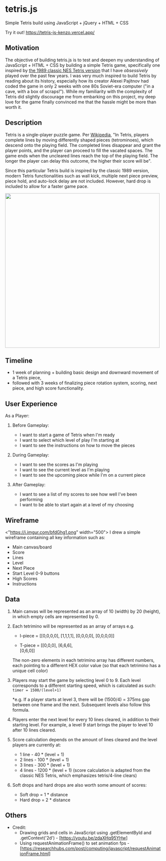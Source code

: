 # tetris.js
Simple Tetris build using JavaScript + jQuery + HTML + CSS

Try it out! https://tetris-js-kenzo.vercel.app/

## Motivation

The objective of building tetris.js is to test and deepen my understanding of JavaScript + HTML + CSS by building a simple Tetris game, specifically one inspired by [the 1989 classic NES Tetris version](https://en.wikipedia.org/wiki/Tetris_(NES_video_game)) that I have *obsessively* played over the past few years. I was very much inspired to build Tetris by reading about its history, especially how its creator Alexei Pajitnov had coded the game in only 2 weeks with one 80s Soviet-era computer ("in a cave, with a box of scraps!"). While my familiarity with the complexity of Tetris did slightly discourage me from embarking on this project, my deep love for the game finally convinced me that the hassle might be more than worth it.

## Description

Tetris is a single-player puzzle game. Per [Wikipedia](https://en.wikipedia.org/wiki/Tetris), "In Tetris, players complete lines by moving differently shaped pieces (tetrominoes), which descend onto the playing field. The completed lines disappear and grant the player points, and the player can proceed to fill the vacated spaces. The game ends when the uncleared lines reach the top of the playing field. The longer the player can delay this outcome, the higher their score will be".

Since this particular Tetris build is inspired by the classic 1989 version, modern Tetris functionalities such as wall kick, multiple next piece preview, piece hold, and auto-lock delay are not included. However, hard drop is included to allow for a faster game pace.

<img src="https://i.imgur.com/NGDi5Wt.png" width="500">

## Timeline

* 1 week of planning + building basic design and downward movement of a Tetris piece,
* followed with 3 weeks of finalizing piece rotation system, scoring, next piece, and high score functionality.

## User Experience

As a Player:

1. Before Gameplay:
   * I want to start a game of Tetris when I'm ready
   * I want to select which level of play I'm starting at
   * I want to see the instructions on how to move the pieces

2. During Gameplay:
   * I want to see the scores as I'm playing
   * I want to see the current level as I'm playing
   * I want to see the upcoming piece while I'm on a current piece

3. After Gameplay:
   * I want to see a list of my scores to see how well I've been performing
   * I want to be able to start again at a level of my choosing

## Wireframe
<"https://i.imgur.com/bfdGhg1.png" width="500">
I drew a simple wireframe containing all key information such as: 
  * Main canvas/board
  * Score
  * Lines
  * Level 
  * Next Piece
  * Start Level 0-9 buttons
  * High Scores
  * Instructions

## Data

1. Main canvas will be represented as an array of 10 (width) by 20 (height), in which empty cells are represented by 0.
2. Each tetrimino will be represented as an array of arrays e.g.

    * I-piece = [[0,0,0,0],
                [1,1,1,1],
                [0,0,0,0],
                [0,0,0,0]]

    * T-piece = [[0,0,0],
                [6,6,6],  
                [0,6,0]]

    The non-zero elements in each tetrimino array has different numbers, each pointing to a different HEX color value (so that each tetrimino has a unique cell color)

3. Players may start the game by selecting level 0 to 9. Each level corresponds to a different starting speed, which is calculated as such: `timer = 1500/(level+1)`

    *e.g. If a player starts at level 3, there will be (1500/4) = 375ms gap between one frame and the next. Subsequent levels also follow this formula.

4. Players enter the next level for every 10 lines cleared, in addition to their starting level. For example, a level 9 start brings the player to level 10 after 10 lines cleared.

5. Score calculation depends on the amount of lines cleared and the level players are currently at:
    * 1 line - 40 * (level + 1)
    * 2 lines - 100 * (level + 1)
    * 3 lines - 300 * (level + 1)
    * 4 lines - 1200 * (level + 1)
    (score calculation is adapted from the classic NES Tetris, which emphasizes tetris/4-line clears)

6. Soft drops and hard drops are also worth some amount of scores:
    * Soft drop = 1 * distance
    * Hard drop = 2 * distance

## Others
* Credit:
   * Drawing grids and cells in JavaScript using .getElementById and .getContext('2d') - [https://youtu.be/zdaXHq95YHw]
   * Using requestAnimationFrame() to set animation fps - [https://researchhubs.com/post/computing/javascript/requestAnimationFrame.html]

